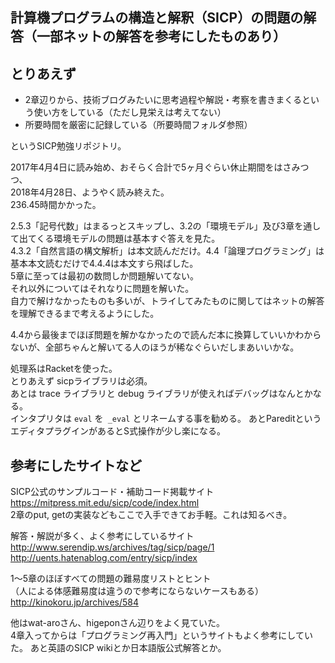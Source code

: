 計算機プログラムの構造と解釈（SICP）の問題の解答（一部ネットの解答を参考にしたものあり）  
--
とりあえず
--
* 2章辺りから、技術ブログみたいに思考過程や解説・考察を書きまくるという使い方をしている（ただし見栄えは考えてない）
* 所要時間を厳密に記録している（所要時間フォルダ参照）

というSICP勉強リポジトリ。

2017年4月4日に読み始め、おそらく合計で5ヶ月ぐらい休止期間をはさみつつ、  
2018年4月28日、ようやく読み終えた。  
236.45時間かかった。  

2.5.3「記号代数」はまるっとスキップし、3.2の「環境モデル」及び3章を通して出てくる環境モデルの問題は基本すぐ答えを見た。  
4.3.2「自然言語の構文解析」は本文読んだだけ。4.4「論理プログラミング」は基本本文読むだけで4.4.4は本文すら飛ばした。   
5章に至っては最初の数問しか問題解いてない。   
それ以外についてはそれなりに問題を解いた。  
自力で解けなかったものも多いが、トライしてみたものに関してはネットの解答を理解できるまで考えるようにした。   

4.4から最後までほぼ問題を解かなかったので読んだ本に換算していいかわからないが、全部ちゃんと解いてる人のほうが稀なぐらいだしまあいいかな。  

処理系はRacketを使った。  
とりあえず sicpライブラリは必須。  
あとは trace ライブラリと debug ライブラリが使えればデバッグはなんとかなる。  
インタプリタは `eval` を` _eval` とリネームする事を勧める。
あとPareditというエディタプラグインがあるとS式操作が少し楽になる。  

参考にしたサイトなど  
--
SICP公式のサンプルコード・補助コード掲載サイト  
<https://mitpress.mit.edu/sicp/code/index.html>  
2章のput, getの実装などもここで入手できてお手軽。これは知るべき。  

解答・解説が多く、よく参考にしているサイト  
<http://www.serendip.ws/archives/tag/sicp/page/1>  
<http://uents.hatenablog.com/entry/sicp/index>  

1〜5章のほぼすべての問題の難易度リストとヒント  
（人による体感難易度は違うので参考にならないケースもある）  
<http://kinokoru.jp/archives/584>  

他はwat-aroさん、higeponさん辺りをよく見ていた。  
4章入ってからは「プログラミング再入門」というサイトもよく参考にしていた。
あと英語のSICP wikiとか日本語版公式解答とか。
